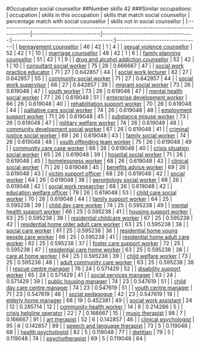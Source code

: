 #Occupation social counsellor
##Number skills 42
###Similar occupations:
| occupation                                                                                |   skills in this occupation |   skills that match social counsellor |   percentage match with social counsellor |   skills not in social counsellor |
|:------------------------------------------------------------------------------------------|----------------------------:|--------------------------------------:|------------------------------------------:|----------------------------------:|
| [bereavement counsellor](bereavement_counsellor.md)                                       |                          46 |                                    42 |                                  1        |                                 4 |
| [sexual violence counsellor](sexual_violence_counsellor.md)                               |                          52 |                                    42 |                                  1        |                                10 |
| [marriage counsellor](marriage_counsellor.md)                                             |                          48 |                                    42 |                                  1        |                                 6 |
| [family planning counsellor](family_planning_counsellor.md)                               |                          51 |                                    42 |                                  1        |                                 9 |
| [drug and alcohol addiction counsellor](drug_and_alcohol_addiction_counsellor.md)         |                          52 |                                    42 |                                  1        |                                10 |
| [consultant social worker](consultant_social_worker.md)                                   |                          75 |                                    28 |                                  0.666667 |                                47 |
| [social work practice educator](social_work_practice_educator.md)                         |                          71 |                                    27 |                                  0.642857 |                                44 |
| [social work lecturer](social_work_lecturer.md)                                           |                          82 |                                    27 |                                  0.642857 |                                55 |
| [community social worker](community_social_worker.md)                                     |                          71 |                                    27 |                                  0.642857 |                                44 |
| [social work supervisor](social_work_supervisor.md)                                       |                          66 |                                    27 |                                  0.642857 |                                39 |
| [migrant social worker](migrant_social_worker.md)                                         |                          73 |                                    26 |                                  0.619048 |                                47 |
| [youth worker](youth_worker.md)                                                           |                          73 |                                    26 |                                  0.619048 |                                47 |
| [mental health social worker](mental_health_social_worker.md)                             |                          77 |                                    26 |                                  0.619048 |                                51 |
| [enterprise development worker](enterprise_development_worker.md)                         |                          66 |                                    26 |                                  0.619048 |                                40 |
| [rehabilitation support worker](rehabilitation_support_worker.md)                         |                          70 |                                    26 |                                  0.619048 |                                44 |
| [palliative care social worker](palliative_care_social_worker.md)                         |                          74 |                                    26 |                                  0.619048 |                                48 |
| [employment support worker](employment_support_worker.md)                                 |                          71 |                                    26 |                                  0.619048 |                                45 |
| [substance misuse worker](substance_misuse_worker.md)                                     |                          73 |                                    26 |                                  0.619048 |                                47 |
| [military welfare worker](military_welfare_worker.md)                                     |                          74 |                                    26 |                                  0.619048 |                                48 |
| [community development social worker](community_development_social_worker.md)             |                          67 |                                    26 |                                  0.619048 |                                41 |
| [criminal justice social worker](criminal_justice_social_worker.md)                       |                          69 |                                    26 |                                  0.619048 |                                43 |
| [family social worker](family_social_worker.md)                                           |                          74 |                                    26 |                                  0.619048 |                                48 |
| [youth offending team worker](youth_offending_team_worker.md)                             |                          75 |                                    26 |                                  0.619048 |                                49 |
| [community care case worker](community_care_case_worker.md)                               |                          66 |                                    26 |                                  0.619048 |                                40 |
| [crisis situation social worker](crisis_situation_social_worker.md)                       |                          65 |                                    26 |                                  0.619048 |                                39 |
| [hospital social worker](hospital_social_worker.md)                                       |                          71 |                                    26 |                                  0.619048 |                                45 |
| [homelessness worker](homelessness_worker.md)                                             |                          68 |                                    26 |                                  0.619048 |                                42 |
| [clinical social worker](clinical_social_worker.md)                                       |                          71 |                                    26 |                                  0.619048 |                                45 |
| [benefits advice worker](benefits_advice_worker.md)                                       |                          69 |                                    26 |                                  0.619048 |                                43 |
| [victim support officer](victim_support_officer.md)                                       |                          68 |                                    26 |                                  0.619048 |                                42 |
| [social worker](social_worker.md)                                                         |                          64 |                                    26 |                                  0.619048 |                                38 |
| [gerontology social worker](gerontology_social_worker.md)                                 |                          68 |                                    26 |                                  0.619048 |                                42 |
| [social work researcher](social_work_researcher.md)                                       |                          68 |                                    26 |                                  0.619048 |                                42 |
| [education welfare officer](education_welfare_officer.md)                                 |                          79 |                                    26 |                                  0.619048 |                                53 |
| [child care social worker](child_care_social_worker.md)                                   |                          70 |                                    26 |                                  0.619048 |                                44 |
| [family support worker](family_support_worker.md)                                         |                          64 |                                    25 |                                  0.595238 |                                39 |
| [child day care worker](child_day_care_worker.md)                                         |                          74 |                                    25 |                                  0.595238 |                                49 |
| [mental health support worker](mental_health_support_worker.md)                           |                          66 |                                    25 |                                  0.595238 |                                41 |
| [housing support worker](housing_support_worker.md)                                       |                          63 |                                    25 |                                  0.595238 |                                38 |
| [residential childcare worker](residential_childcare_worker.md)                           |                          67 |                                    25 |                                  0.595238 |                                42 |
| [residential home older adult care worker](residential_home_older_adult_care_worker.md)   |                          63 |                                    25 |                                  0.595238 |                                38 |
| [social care worker](social_care_worker.md)                                               |                          61 |                                    25 |                                  0.595238 |                                36 |
| [residential home young people care worker](residential_home_young_people_care_worker.md) |                          66 |                                    25 |                                  0.595238 |                                41 |
| [residential home adult care worker](residential_home_adult_care_worker.md)               |                          62 |                                    25 |                                  0.595238 |                                37 |
| [foster care support worker](foster_care_support_worker.md)                               |                          72 |                                    25 |                                  0.595238 |                                47 |
| [residential care home worker](residential_care_home_worker.md)                           |                          63 |                                    25 |                                  0.595238 |                                38 |
| [care at home worker](care_at_home_worker.md)                                             |                          64 |                                    25 |                                  0.595238 |                                39 |
| [child welfare worker](child_welfare_worker.md)                                           |                          73 |                                    25 |                                  0.595238 |                                48 |
| [adult community care worker](adult_community_care_worker.md)                             |                          63 |                                    25 |                                  0.595238 |                                38 |
| [rescue centre manager](rescue_centre_manager.md)                                         |                          76 |                                    24 |                                  0.571429 |                                52 |
| [disability support worker](disability_support_worker.md)                                 |                          65 |                                    24 |                                  0.571429 |                                41 |
| [social services manager](social_services_manager.md)                                     |                          63 |                                    24 |                                  0.571429 |                                39 |
| [public housing manager](public_housing_manager.md)                                       |                          74 |                                    23 |                                  0.547619 |                                51 |
| [child day care centre manager](child_day_care_centre_manager.md)                         |                          74 |                                    23 |                                  0.547619 |                                51 |
| [youth centre manager](youth_centre_manager.md)                                           |                          71 |                                    23 |                                  0.547619 |                                48 |
| [social pedagogue](social_pedagogue.md)                                                   |                          42 |                                    23 |                                  0.547619 |                                19 |
| [elderly home manager](elderly_home_manager.md)                                           |                          68 |                                    19 |                                  0.452381 |                                49 |
| [social work assistant](social_work_assistant.md)                                         |                          24 |                                    12 |                                  0.285714 |                                12 |
| [community health worker](community_health_worker.md)                                     |                          14 |                                     9 |                                  0.214286 |                                 5 |
| [crisis helpline operator](crisis_helpline_operator.md)                                   |                          22 |                                     7 |                                  0.166667 |                                15 |
| [music therapist](music_therapist.md)                                                     |                          98 |                                     7 |                                  0.166667 |                                91 |
| [art therapist](art_therapist.md)                                                         |                          52 |                                     6 |                                  0.142857 |                                46 |
| [clinical psychologist](clinical_psychologist.md)                                         |                          95 |                                     6 |                                  0.142857 |                                89 |
| [speech and language therapist](speech_and_language_therapist.md)                         |                          73 |                                     5 |                                  0.119048 |                                68 |
| [health psychologist](health_psychologist.md)                                             |                          82 |                                     5 |                                  0.119048 |                                77 |
| [dietitian](dietitian.md)                                                                 |                          79 |                                     5 |                                  0.119048 |                                74 |
| [psychotherapist](psychotherapist.md)                                                     |                          69 |                                     5 |                                  0.119048 |                                64 |
